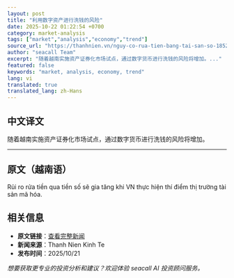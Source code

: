 ```yaml
---
layout: post
title: "利用数字资产进行洗钱的风险"
date: 2025-10-22 01:22:54 +0700
category: market-analysis
tags: ["market","analysis","economy","trend"]
source_url: "https://thanhnien.vn/nguy-co-rua-tien-bang-tai-san-so-185251021213537088.htm"
author: "seacall Team"
excerpt: "随着越南实施资产证券化市场试点，通过数字货币进行洗钱的风险将增加。..."
featured: false
keywords: "market, analysis, economy, trend"
lang: vi
translated: true
translated_lang: zh-Hans
---
```


## 中文译文

随着越南实施资产证券化市场试点，通过数字货币进行洗钱的风险将增加。

---

## 原文（越南语）

Rủi ro rửa tiền qua tiền số sẽ gia tăng khi VN thực hiện th&iacute; điểm thị trường t&agrave;i sản m&atilde; h&oacute;a.

## 相关信息

- **原文链接**：[查看完整新闻](https://thanhnien.vn/nguy-co-rua-tien-bang-tai-san-so-185251021213537088.htm)
- **新闻来源**：Thanh Nien Kinh Te
- **发布时间**：2025/10/21

*想要获取更专业的投资分析和建议？欢迎体验 seacall AI 投资顾问服务。*
